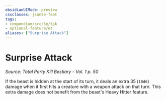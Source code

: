 ```yaml
---
obsidianUIMode: preview
cssclasses: json5e-feat
tags:
- compendium/src/5e/tpk
- optional-feature/et
aliases: ["Surprise Attack"]
---
```

# Surprise Attack
*Source: Total Party Kill Bestiary - Vol. 1 p. 50*  

If the beast is hidden at the start of its turn, it deals an extra 35 (`10d6`) damage when it first hits a creature with a weapon attack on that turn. This extra damage does not benefit from the beast's Heavy Hitter feature.